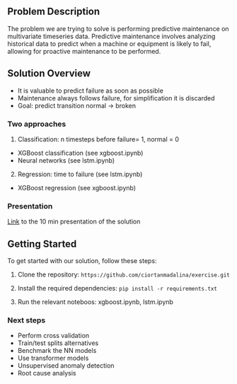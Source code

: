 ## Problem Description

The problem we are trying to solve is performing predictive maintenance on multivariate timeseries data. 
Predictive maintenance involves analyzing historical data to predict when a machine or equipment is likely to fail, allowing for proactive maintenance to be performed.

## Solution Overview
- It is valuable to predict failure as soon as possible
- Maintenance always follows failure, for simplification it is discarded 
- Goal: predict transition normal -> broken

### Two approaches 
1. Classification: n timesteps before failure= 1, normal = 0 
- XGBoost classification (see xgboost.ipynb)
- Neural networks (see lstm.ipynb)

2. Regression: time to failure (see lstm.ipynb)
- XGBoost regression (see xgboost.ipynb)

### Presentation
[Link](https://docs.google.com/presentation/d/1STqvaCWSlB4ZJVTp_rtDA35BcFQ_CCIimBSOsQoPPGU/edit#slide=id.g2d13b986bb9_0_6) to the 10 min presentation of the solution



## Getting Started

To get started with our solution, follow these steps:

1. Clone the repository: `https://github.com/ciortanmadalina/exercise.git`

2. Install the required dependencies: `pip install -r requirements.txt`

3. Run the relevant noteboos: xgboost.ipynb, lstm.ipynb


### Next steps
- Perform cross validation
- Train/test splits alternatives
- Benchmark the NN models
- Use transformer models
- Unsupervised anomaly detection
- Root cause analysis